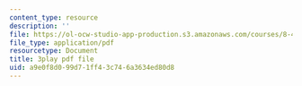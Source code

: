 ```yaml
---
content_type: resource
description: ''
file: https://ol-ocw-studio-app-production.s3.amazonaws.com/courses/8-421-atomic-and-optical-physics-i-spring-2014/a9e0f8d099d71ff43c746a3634ed80d8_vkka1O2H5h4.pdf
file_type: application/pdf
resourcetype: Document
title: 3play pdf file
uid: a9e0f8d0-99d7-1ff4-3c74-6a3634ed80d8
---
```


